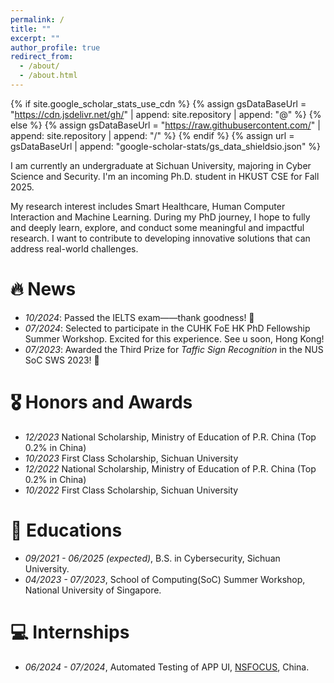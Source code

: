 ```yaml
---
permalink: /
title: ""
excerpt: ""
author_profile: true
redirect_from: 
  - /about/
  - /about.html
---
```


{% if site.google_scholar_stats_use_cdn %}
{% assign gsDataBaseUrl = "https://cdn.jsdelivr.net/gh/" | append: site.repository | append: "@" %}
{% else %}
{% assign gsDataBaseUrl = "https://raw.githubusercontent.com/" | append: site.repository | append: "/" %}
{% endif %}
{% assign url = gsDataBaseUrl | append: "google-scholar-stats/gs_data_shieldsio.json" %}

<span class='anchor' id='about-me'></span>

I am currently an undergraduate at Sichuan University, majoring in Cyber Science and Security. I'm an incoming Ph.D. student in HKUST CSE for Fall 2025.

My research interest includes Smart Healthcare, Human Computer Interaction and Machine Learning. During my PhD journey, I hope to fully and deeply learn, explore, and conduct some meaningful and impactful research. I want to contribute to developing innovative solutions that can address real-world challenges.


# 🔥 News
- *10/2024*: Passed the IELTS exam——thank goodness! 🎉
- *07/2024*: Selected to participate in the CUHK FoE HK PhD Fellowship Summer Workshop. Excited for this experience. See u soon, Hong Kong!
- *07/2023*: Awarded the Third Prize for *Taffic Sign Recognition* in the NUS SoC SWS 2023! 🎉


<!--
# 📝 Projects 

<div class='paper-box'><div class='paper-box-image'><div><div class="badge">CVPR 2016</div><img src='images/500x300.png' alt="sym" width="100%"></div></div>
<div class='paper-box-text' markdown="1">

[Deep Residual Learning for Image Recognition](https://openaccess.thecvf.com/content_cvpr_2016/papers/He_Deep_Residual_Learning_CVPR_2016_paper.pdf)

**Kaiming He**, Xiangyu Zhang, Shaoqing Ren, Jian Sun

[**Project**](https://scholar.google.com/citations?view_op=view_citation&hl=zh-CN&user=DhtAFkwAAAAJ&citation_for_view=DhtAFkwAAAAJ:ALROH1vI_8AC) <strong><span class='show_paper_citations' data='DhtAFkwAAAAJ:ALROH1vI_8AC'></span></strong>
- Lorem ipsum dolor sit amet, consectetur adipiscing elit. Vivamus ornare aliquet ipsum, ac tempus justo dapibus sit amet. 
</div>
</div>

- [Lorem ipsum dolor sit amet, consectetur adipiscing elit. Vivamus ornare aliquet ipsum, ac tempus justo dapibus sit amet](https://github.com), A, B, C, **CVPR 2020**
-->

# 🎖 Honors and Awards
- *12/2023* National Scholarship, Ministry of Education of P.R. China (Top 0.2% in China)
- *10/2023* First Class Scholarship, Sichuan University
- *12/2022* National Scholarship, Ministry of Education of P.R. China (Top 0.2% in China)
- *10/2022* First Class Scholarship, Sichuan University

# 📖 Educations
- *09/2021 - 06/2025 (expected)*, B.S. in Cybersecurity, Sichuan University.   
- *04/2023 - 07/2023*, School of Computing(SoC) Summer Workshop, National University of Singapore.

<!--
# 💬 Invited Talks
- *2021.06*, Lorem ipsum dolor sit amet, consectetur adipiscing elit. Vivamus ornare aliquet ipsum, ac tempus justo dapibus sit amet. 
- *2021.03*, Lorem ipsum dolor sit amet, consectetur adipiscing elit. Vivamus ornare aliquet ipsum, ac tempus justo dapibus sit amet.  \| [\[video\]](https://github.com/)
-->

# 💻 Internships
- *06/2024 - 07/2024*, Automated Testing of APP UI, [NSFOCUS](https://www.nsfocus.com.cn/), China.
